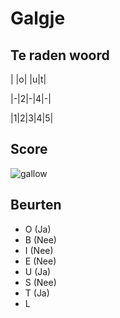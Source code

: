 # Galgje

## Te raden woord

| |o| |u|t|

|-|2|-|4|-|

|1|2|3|4|5|

## Score
![gallow](./images/5.png)

## Beurten
 * O (Ja)
 * B  (Nee)  
 * I (Nee)  
 * E (Nee)
 * U (Ja)  
 * S (Nee)
 * T (Ja)  
 * L		